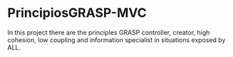 # PrincipiosGRASP-MVC
In this project there are the principles GRASP controller, creator, high cohesion, low coupling and information specialist in situations exposed by ALL.
